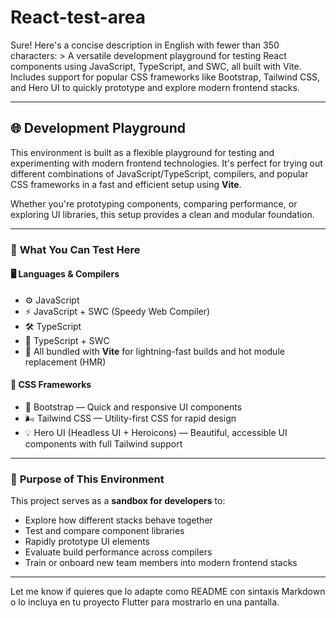 # React-test-area
Sure! Here's a concise description in English with fewer than 350 characters:  > A versatile development playground for testing React components using JavaScript, TypeScript, and SWC, all built with Vite. Includes support for popular CSS frameworks like Bootstrap, Tailwind CSS, and Hero UI to quickly prototype and explore modern frontend stacks.

---

## 🌐 Development Playground

This environment is built as a flexible playground for testing and experimenting with modern frontend technologies. It's perfect for trying out different combinations of JavaScript/TypeScript, compilers, and popular CSS frameworks in a fast and efficient setup using **Vite**.

Whether you're prototyping components, comparing performance, or exploring UI libraries, this setup provides a clean and modular foundation.

---

### 🧩 **What You Can Test Here**

#### 🖥️ **Languages & Compilers**

* ⚙️ JavaScript
* ⚡ JavaScript + SWC (Speedy Web Compiler)
* 🛠️ TypeScript
* 🚀 TypeScript + SWC
* 🧪 All bundled with **Vite** for lightning-fast builds and hot module replacement (HMR)

#### 🎨 **CSS Frameworks**

* 🧵 Bootstrap — Quick and responsive UI components
* 🌬️ Tailwind CSS — Utility-first CSS for rapid design
* 💡 Hero UI (Headless UI + Heroicons) — Beautiful, accessible UI components with full Tailwind support

---

### 🔧 **Purpose of This Environment**

This project serves as a **sandbox for developers** to:

* Explore how different stacks behave together
* Test and compare component libraries
* Rapidly prototype UI elements
* Evaluate build performance across compilers
* Train or onboard new team members into modern frontend stacks

---

Let me know if quieres que lo adapte como README con sintaxis Markdown o lo incluya en tu proyecto Flutter para mostrarlo en una pantalla.

